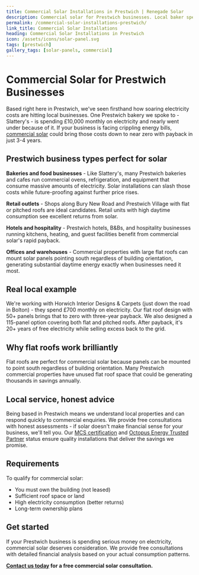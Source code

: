 ```yaml
---
title: Commercial Solar Installations in Prestwich | Renegade Solar
description: Commercial solar for Prestwich businesses. Local baker spending £10k/month nearly went under - we can help. 3-4 year payback, decades of savings.
permalink: /commercial-solar-installations-prestwich/
link_title: Commercial Solar Installations
heading: Commercial Solar Installations in Prestwich
icon: /assets/icons/solar-panel.svg
tags: [prestwich]
gallery_tags: [solar-panels, commercial]
---
```


# Commercial Solar for Prestwich Businesses

Based right here in Prestwich, we've seen firsthand how soaring electricity costs are hitting local businesses. One Prestwich bakery we spoke to - Slattery's - is spending £10,000 monthly on electricity and nearly went under because of it. If your business is facing crippling energy bills, [commercial solar](/services/commercial-solar-installations/) could bring those costs down to near zero with payback in just 3-4 years.

## Prestwich business types perfect for solar

**Bakeries and food businesses** - Like Slattery's, many Prestwich bakeries and cafes run commercial ovens, refrigeration, and equipment that consume massive amounts of electricity. Solar installations can slash those costs while future-proofing against further price rises.

**Retail outlets** - Shops along Bury New Road and Prestwich Village with flat or pitched roofs are ideal candidates. Retail units with high daytime consumption see excellent returns from solar.

**Hotels and hospitality** - Prestwich hotels, B&Bs, and hospitality businesses running kitchens, heating, and guest facilities benefit from commercial solar's rapid payback.

**Offices and warehouses** - Commercial properties with large flat roofs can mount solar panels pointing south regardless of building orientation, generating substantial daytime energy exactly when businesses need it most.

## Real local example

We're working with Horwich Interior Designs & Carpets (just down the road in Bolton) - they spend £700 monthly on electricity. Our flat roof design with 50+ panels brings that to zero with three-year payback. We also designed a 115-panel option covering both flat and pitched roofs. After payback, it's 20+ years of free electricity while selling excess back to the grid.

## Why flat roofs work brilliantly

Flat roofs are perfect for commercial solar because panels can be mounted to point south regardless of building orientation. Many Prestwich commercial properties have unused flat roof space that could be generating thousands in savings annually.

## Local service, honest advice

Being based in Prestwich means we understand local properties and can respond quickly to commercial enquiries. We provide free consultations with honest assessments - if solar doesn't make financial sense for your business, we'll tell you. Our [MCS certification](/accreditations/mcs-certified/) and [Octopus Energy Trusted Partner](/accreditations/octopus-trusted-partner/) status ensure quality installations that deliver the savings we promise.

## Requirements

To qualify for commercial solar:
- You must own the building (not leased)
- Sufficient roof space or land
- High electricity consumption (better returns)
- Long-term ownership plans

## Get started

If your Prestwich business is spending serious money on electricity, commercial solar deserves consideration. We provide free consultations with detailed financial analysis based on your actual consumption patterns.

**[Contact us today](/contact/) for a free commercial solar consultation.**
